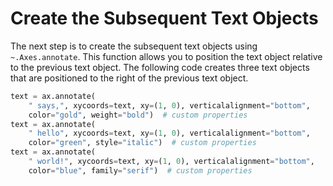 # Create the Subsequent Text Objects

The next step is to create the subsequent text objects using `~.Axes.annotate`. This function allows you to position the text object relative to the previous text object. The following code creates three text objects that are positioned to the right of the previous text object.

```python
text = ax.annotate(
    " says,", xycoords=text, xy=(1, 0), verticalalignment="bottom",
    color="gold", weight="bold")  # custom properties
text = ax.annotate(
    " hello", xycoords=text, xy=(1, 0), verticalalignment="bottom",
    color="green", style="italic")  # custom properties
text = ax.annotate(
    " world!", xycoords=text, xy=(1, 0), verticalalignment="bottom",
    color="blue", family="serif")  # custom properties
```
